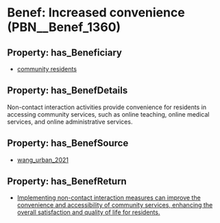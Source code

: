 # Benef: __Increased convenience__ (PBN__Benef_1360)

## Property: has_Beneficiary

* [community residents](../Stakeholder/PBN__Stakeholder_527)

## Property: has_BenefDetails

Non-contact interaction activities provide convenience for residents in accessing community services, such as online teaching, online medical services, and online administrative services.

## Property: has_BenefSource

* [wang_urban_2021](../Article/PBN__Article_291)

## Property: has_BenefReturn

* [Implementing non-contact interaction measures can improve the convenience and accessibility of community services, enhancing the overall satisfaction and quality of life for residents.](../BenefReturn/PBN__BenefReturn_1544)

